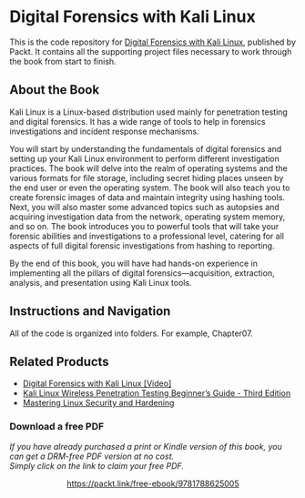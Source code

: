 


# Digital Forensics with Kali Linux
This is the code repository for [Digital Forensics with Kali Linux](https://www.packtpub.com/networking-and-servers/digital-forensics-kali-linux-0?utm_source=github&utm_medium=repository&utm_campaign=9781788625005), published by Packt. It contains all the supporting project files necessary to work through the book from start to finish.

## About the Book

Kali Linux is a Linux-based distribution used mainly for penetration testing and digital forensics. It has a wide range of tools to help in forensics investigations and incident response mechanisms.

You will start by understanding the fundamentals of digital forensics and setting up your Kali Linux environment to perform different investigation practices. The book will delve into the realm of operating systems and the various formats for file storage, including secret hiding places unseen by the end user or even the operating system. The book will also teach you to create forensic images of data and maintain integrity using hashing tools. Next, you will also master some advanced topics such as autopsies and acquiring investigation data from the network, operating system memory, and so on. The book introduces you to powerful tools that will take your forensic abilities and investigations to a professional level, catering for all aspects of full digital forensic investigations from hashing to reporting.

By the end of this book, you will have had hands-on experience in implementing all the pillars of digital forensics—acquisition, extraction, analysis, and presentation using Kali Linux tools.

## Instructions and Navigation

All of the code is organized into folders. For example, Chapter07.

## Related Products

* [Digital Forensics with Kali Linux [Video]](https://www.packtpub.com/networking-and-servers/digital-forensics-kali-linux?utm_source=github&utm_medium=repository&utm_campaign=9781783989225)
* [Kali Linux Wireless Penetration Testing Beginner’s Guide - Third Edition](https://www.packtpub.com/networking-and-servers/kali-linux-wireless-penetration-testing-beginner%E2%80%99s-guide-third-edition?utm_source=github&utm_medium=repository&utm_campaign=9781788831925)
* [Mastering Linux Security and Hardening](https://www.packtpub.com/networking-and-servers/mastering-linux-security-and-hardening?utm_source=github&utm_medium=repository&utm_campaign=9781788620307)

### Download a free PDF

 <i>If you have already purchased a print or Kindle version of this book, you can get a DRM-free PDF version at no cost.<br>Simply click on the link to claim your free PDF.</i>
<p align="center"> <a href="https://packt.link/free-ebook/9781788625005">https://packt.link/free-ebook/9781788625005 </a> </p>